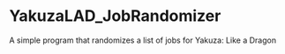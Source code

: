 # YakuzaLAD_JobRandomizer
A simple program that randomizes a list of jobs for Yakuza: Like a Dragon
